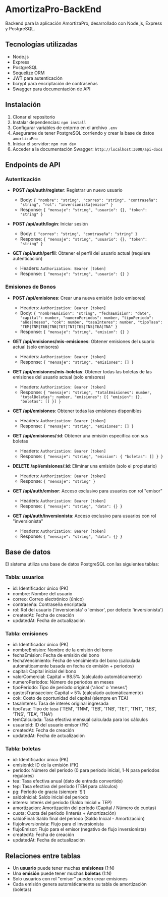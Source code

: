 # AmortizaPro-BackEnd

Backend para la aplicación AmortizaPro, desarrollado con Node.js, Express y PostgreSQL.

## Tecnologías utilizadas

- Node.js
- Express
- PostgreSQL
- Sequelize ORM
- JWT para autenticación
- bcrypt para encriptación de contraseñas
- Swagger para documentación de API

## Instalación

1. Clonar el repositorio
2. Instalar dependencias: `npm install`
3. Configurar variables de entorno en el archivo `.env`
4. Asegurarse de tener PostgreSQL corriendo y crear la base de datos `amortizaPro`
5. Iniciar el servidor: `npm run dev`
6. Acceder a la documentación Swagger: `http://localhost:3000/api-docs`

## Endpoints de API

### Autenticación

- **POST /api/auth/register**: Registrar un nuevo usuario
  - Body: `{ "nombre": "string", "correo": "string", "contraseña": "string", "rol": "inversionista|emisor" }`
  - Response: `{ "mensaje": "string", "usuario": {}, "token": "string" }`

- **POST /api/auth/login**: Iniciar sesión
  - Body: `{ "correo": "string", "contraseña": "string" }`
  - Response: `{ "mensaje": "string", "usuario": {}, "token": "string" }`

- **GET /api/auth/perfil**: Obtener el perfil del usuario actual (requiere autenticación)
  - Headers: `Authorization: Bearer [token]`
  - Response: `{ "mensaje": "string", "usuario": {} }`

### Emisiones de Bonos

- **POST /api/emisiones**: Crear una nueva emisión (solo emisores)
  - Headers: `Authorization: Bearer [token]`
  - Body: `{ "nombreEmision": "string", "fechaEmision": "date", "capital": number, "numeroPeriodos": number, "tipoPeriodo": "años|meses", "cok": number, "tasaInteres": number, "tipoTasa": "TEM|TNM|TEB|TNB|TET|TNT|TES|TNS|TEA|TNA" }`
  - Response: `{ "mensaje": "string", "emision": {} }`

- **GET /api/emisiones/mis-emisiones**: Obtener emisiones del usuario actual (solo emisores)
  - Headers: `Authorization: Bearer [token]`
  - Response: `{ "mensaje": "string", "emisiones": [] }`

- **GET /api/emisiones/mis-boletas**: Obtener todas las boletas de las emisiones del usuario actual (solo emisores)
  - Headers: `Authorization: Bearer [token]`
  - Response: `{ "mensaje": "string", "totalEmisiones": number, "totalBoletas": number, "emisiones": [{ "emision": {}, "boletas": [] }] }`

- **GET /api/emisiones**: Obtener todas las emisiones disponibles
  - Headers: `Authorization: Bearer [token]`
  - Response: `{ "mensaje": "string", "emisiones": [] }`

- **GET /api/emisiones/:id**: Obtener una emisión específica con sus boletas
  - Headers: `Authorization: Bearer [token]`
  - Response: `{ "mensaje": "string", "emision": { "boletas": [] } }`

- **DELETE /api/emisiones/:id**: Eliminar una emisión (solo el propietario)
  - Headers: `Authorization: Bearer [token]`
  - Response: `{ "mensaje": "string" }`

- **GET /api/auth/emisor**: Acceso exclusivo para usuarios con rol "emisor"
  - Headers: `Authorization: Bearer [token]`
  - Response: `{ "mensaje": "string", "data": {} }`

- **GET /api/auth/inversionista**: Acceso exclusivo para usuarios con rol "inversionista"
  - Headers: `Authorization: Bearer [token]`
  - Response: `{ "mensaje": "string", "data": {} }`

## Base de datos

El sistema utiliza una base de datos PostgreSQL con las siguientes tablas:

### Tabla: usuarios
- id: Identificador único (PK)
- nombre: Nombre del usuario
- correo: Correo electrónico (único)
- contraseña: Contraseña encriptada
- rol: Rol del usuario ('inversionista' o 'emisor', por defecto 'inversionista')
- createdAt: Fecha de creación
- updatedAt: Fecha de actualización

### Tabla: emisiones
- id: Identificador único (PK)
- nombreEmision: Nombre de la emisión del bono
- fechaEmision: Fecha de emisión del bono
- fechaVencimiento: Fecha de vencimiento del bono (calculada automáticamente basada en fecha de emisión + períodos)
- capital: Capital inicial del bono
- valorComercial: Capital × 98.5% (calculado automáticamente)
- numeroPeriodos: Número de períodos en meses
- tipoPeriodo: Tipo de período original ('años' o 'meses')
- gastosTransaccion: Capital × 5% (calculado automáticamente)
- cok: Costo de oportunidad del capital (siempre en TEA)
- tasaInteres: Tasa de interés original ingresada
- tipoTasa: Tipo de tasa ('TEM', 'TNM', 'TEB', 'TNB', 'TET', 'TNT', 'TES', 'TNS', 'TEA', 'TNA')
- temCalculada: Tasa efectiva mensual calculada para los cálculos
- usuarioId: ID del usuario emisor (FK)
- createdAt: Fecha de creación
- updatedAt: Fecha de actualización

### Tabla: boletas
- id: Identificador único (PK)
- emisionId: ID de la emisión (FK)
- periodo: Número del período (0 para período inicial, 1-N para períodos regulares)
- tea: Tasa efectiva anual (dato de entrada convertido)
- tep: Tasa efectiva del período (TEM para cálculos)
- pg: Período de gracia (siempre 'S')
- saldoInicial: Saldo inicial del período
- interes: Interés del período (Saldo Inicial × TEP)
- amortizacion: Amortización del período (Capital / Número de cuotas)
- cuota: Cuota del período (Interés + Amortización)
- saldoFinal: Saldo final del período (Saldo Inicial - Amortización)
- flujoInversionista: Flujo para el inversionista
- flujoEmisor: Flujo para el emisor (negativo de flujo inversionista)
- createdAt: Fecha de creación
- updatedAt: Fecha de actualización

## Relaciones entre tablas

- Un **usuario** puede tener muchas **emisiones** (1:N)
- Una **emisión** puede tener muchas **boletas** (1:N)
- Solo usuarios con rol "emisor" pueden crear emisiones
- Cada emisión genera automáticamente su tabla de amortización (boletas)
